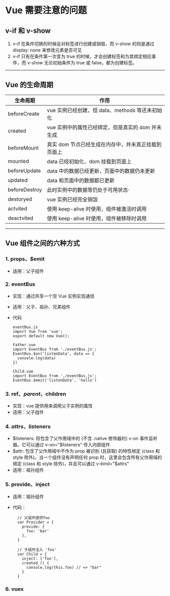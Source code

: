 # Vue 需要注意的问题

## v-if 和 v-show

1. v-if 在条件切换的时候会对标签进行创建或销毁，而 v-show 的则是通过 display: none 来修改元素是否可见
2. v-if 只有在条件第一次变为 true 的时候，才会创建标签和为其绑定相应事件，而 v-show 无论初始条件为 true 或 false，都为创建标签。

---

## Vue 的生命周期

| 生命周期      | 作用                                                |
| ------------- | --------------------------------------------------- |
| beforeCreate  | vue 实例已经创建，但 data、methods 等还未初始化     |
| created       | vue 实例中的属性已经绑定，但是真实的 dom 并未生成   |
| beforeMount   | 真实 dom 节点已经生成在内存中，并未真正挂载到页面上 |
| mounted       | data 已经初始化、dom 挂载到页面上                   |
| beforeUpdate  | data 中的数据已经更新，页面中的数据仍未更新         |
| updated       | data 和页面中的数据都已更新                         |
| beforeDestroy | 此时实例中的数据等仍处于可用状态·                   |
| destoryed     | vue 实例已经完全销毁                                |
| actvited      | 使用 keep-alive 时使用，组件被激活时调用            |
| deactvited    | 使用 keep-alive 时使用，组件被移除时调用            |

---

## Vue 组件之间的六种方式

### 1. props、\$emit

- 适用：父子组件

### 2. eventBus

- 实现：通过共享一个空 Vue 实例实现通信
- 适用：父子、祖孙、兄弟组件
- 代码

  ```[js]
  eventBus.js
  import Vue from 'vue';
  export default new Vue();

  Father.vue
  import EventBus from './eventBus.js';
  EventBus.$on('listenData', data => {
    console.log(data)
  })

  Child.vue
  import EventBus from './eventBus.js';
  EventBus.$emit('listenData', 'hello')
  ```

### 3. ref、$parent、$children

- 实现：vue 提供用来调用父子实例的属性
- 适用：父子组件

### 4. $attrs、$listeners

- $listeners: 将包含了父作用域中的 (不含 .native 修饰器的) v-on 事件监听器。它可以通过 v-on="$listeners" 传入内部组件
- $attr: 包含了父作用域中不作为 prop 被识别 (且获取) 的特性绑定 (class 和 style 除外)。当一个组件没有声明任何 prop 时，这里会包含所有父作用域的绑定 (class 和 style 除外)，并且可以通过 v-bind="$attrs"
- 适用：祖孙组件

### 5. provide、inject

- 适用：祖孙组件
- 代码：

  ```[js]
    // 父组件提供foo
    var Provider = {
      provide: {
        foo: 'bar'
      },
    }

    // 子组件注入 'foo'
    var Child = {
      inject: ['foo'],
      created () {
        console.log(this.foo) // => "bar"
      }
    }
  ```

### 6. vuex
